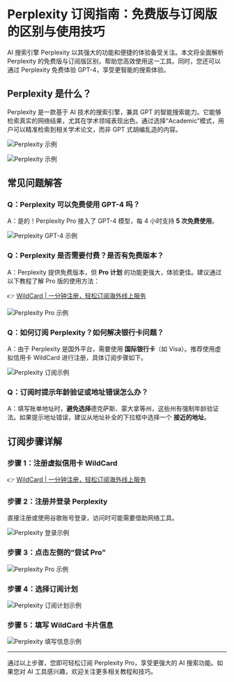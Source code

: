# Perplexity 订阅指南：免费版与订阅版的区别与使用技巧

AI 搜索引擎 Perplexity 以其强大的功能和便捷的体验备受关注。本文将全面解析 Perplexity 的免费版与订阅版区别，帮助您高效使用这一工具。同时，您还可以通过 Perplexity 免费体验 GPT-4，享受更智能的搜索体验。

## Perplexity 是什么？

Perplexity 是一款基于 AI 技术的搜索引擎，兼具 GPT 的智能搜索能力。它能够检索真实的网络结果，尤其在学术领域表现出色。通过选择“Academic”模式，用户可以精准检索到相关学术论文，而非 GPT 式胡编乱造的内容。

![Perplexity 示例](https://bbtdd.com/img/247801495139608.webp)

![Perplexity 示例](https://bbtdd.com/img/38077878244678.webp)

## 常见问题解答

### Q：Perplexity 可以免费使用 GPT-4 吗？
A：是的！Perplexity Pro 接入了 GPT-4 模型，每 4 小时支持 **5 次免费使用**。

![Perplexity GPT-4 示例](https://bbtdd.com/img/34535609.webp)

### Q：Perplexity 是否需要付费？是否有免费版本？
A：Perplexity 提供免费版本，但 **Pro 计划** 的功能更强大，体验更佳。建议通过以下教程了解 Pro 版的使用方法：

👉 [WildCard | 一分钟注册，轻松订阅海外线上服务](https://bbtdd.com/WildCard)

![Perplexity Pro 示例](https://bbtdd.com/img/8192369872.webp)

### Q：如何订阅 Perplexity？如何解决银行卡问题？
A：由于 Perplexity 是国外平台，需要使用 **国际银行卡**（如 Visa）。推荐使用虚拟信用卡 WildCard 进行注册，具体订阅步骤如下。

![Perplexity 订阅示例](https://bbtdd.com/img/880857810621.webp)

### Q：订阅时提示年龄验证或地址错误怎么办？
A：填写账单地址时，**避免选择**德克萨斯、蒙大拿等州，这些州有强制年龄验证法。如果提示地址错误，建议从地址补全的下拉框中选择一个 **接近的地址**。

## 订阅步骤详解

### 步骤 1：注册虚拟信用卡 WildCard
👉 [WildCard | 一分钟注册，轻松订阅海外线上服务](https://bbtdd.com/WildCard)

### 步骤 2：注册并登录 Perplexity
直接注册或使用谷歌账号登录，访问时可能需要借助网络工具。

![Perplexity 登录示例](https://bbtdd.com/img/29050558555.webp)

### 步骤 3：点击左侧的“尝试 Pro”
![Perplexity Pro 示例](https://bbtdd.com/img/60295447763.webp)

### 步骤 4：选择订阅计划
![Perplexity 订阅计划示例](https://bbtdd.com/img/10590402502050.webp)

### 步骤 5：填写 WildCard 卡片信息
![Perplexity 填写信息示例](https://bbtdd.com/img/274326910156.webp)

---

通过以上步骤，您即可轻松订阅 Perplexity Pro，享受更强大的 AI 搜索功能。如果您对 AI 工具感兴趣，欢迎关注更多相关教程和技巧。